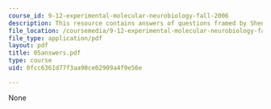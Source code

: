 ```yaml
---
course_id: 9-12-experimental-molecular-neurobiology-fall-2006
description: This resource contains answers of questions framed by Shen and Meyer.
file_location: /coursemedia/9-12-experimental-molecular-neurobiology-fall-2006/0fcc6361d77f3aa90ce02909a4f9e56e_05answers.pdf
file_type: application/pdf
layout: pdf
title: 05answers.pdf
type: course
uid: 0fcc6361d77f3aa90ce02909a4f9e56e

---
```

None
